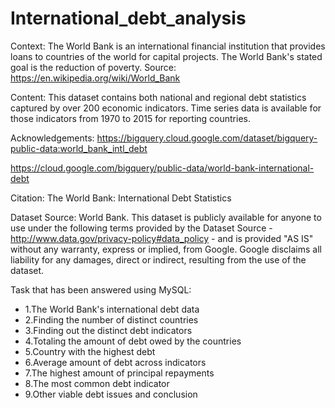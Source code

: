 # International_debt_analysis
Context: 
The World Bank is an international financial institution that provides loans to countries of the world for capital projects. The World Bank's stated goal is the reduction of poverty. Source: https://en.wikipedia.org/wiki/World_Bank

Content: 
This dataset contains both national and regional debt statistics captured by over 200 economic indicators. Time series data is available for those indicators from 1970 to 2015 for reporting countries.

Acknowledgements: 
https://bigquery.cloud.google.com/dataset/bigquery-public-data:world_bank_intl_debt

https://cloud.google.com/bigquery/public-data/world-bank-international-debt

Citation: 
The World Bank: International Debt Statistics

Dataset Source: 
World Bank. This dataset is publicly available for anyone to use under the following terms provided by the Dataset Source - http://www.data.gov/privacy-policy#data_policy - and is provided "AS IS" without any warranty, express or implied, from Google. Google disclaims all liability for any damages, direct or indirect, resulting from the use of the dataset.

Task that has been answered using MySQL:
* 1.The World Bank's international debt data
* 2.Finding the number of distinct countries
* 3.Finding out the distinct debt indicators
* 4.Totaling the amount of debt owed by the countries
* 5.Country with the highest debt
* 6.Average amount of debt across indicators
* 7.The highest amount of principal repayments
* 8.The most common debt indicator
* 9.Other viable debt issues and conclusion
